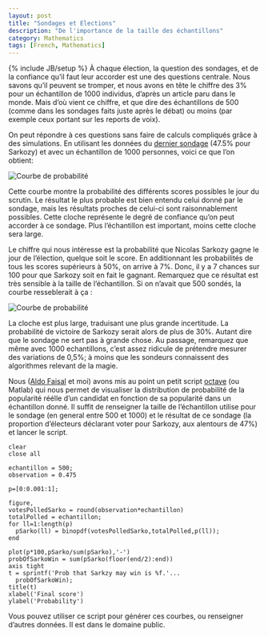 ```yaml
---
layout: post
title: "Sondages et Elections"
description: "De l'importance de la taille des échantillons"
category: Mathematics
tags: [French, Mathematics]
---
```

{% include JB/setup %}
À chaque élection, la question des sondages, et de la confiance
qu’il faut leur accorder est une des questions centrale. Nous savons
qu’il peuvent se tromper, et nous avons en tête le chiffre des 3% pour
un échantillon de 1000 individus, d’après un article paru dans le
monde. Mais d’où vient ce chiffre, et que dire des échantillons de 500
(comme dans les sondages faits juste après le débat) ou moins (par
exemple ceux portant sur les reports de voix).

<p>On peut répondre à ces questions sans faire de calculs compliqués grâce à des simulations. En utilisant les données du <a href="http://elections.lefigaro.fr/presidentielle-2012/2012/05/04/01039-20120504ARTFIG00382-sondages-l-ecart-entre-sarkozy-et-hollande-se-reduit.php">dernier sondage</a> (47.5% pour Sarkozy) et avec un échantillon de 1000 personnes, voici ce que l’on obtient:</p>
<img src ="{{ BASE_PATH }}/assets/images/plot.jpg" alt="Courbe de probabilité" align="center" title="La distribution de probabilités de la vraie popularité de Sarkozy" class="img"/>
<p>Cette courbe montre la probabilité des différents scores possibles le jour du scrutin. Le résultat le plus probable est bien entendu celui donné par le sondage, mais les résultats proches de celui-ci sont raisonnablement possibles. Cette cloche représente le degré de confiance qu’on peut accorder à ce sondage. Plus l’échantillon est important, moins cette cloche sera large.</p>
<p>Le chiffre qui nous intéresse est la probabilité que Nicolas Sarkozy gagne le jour de l’élection, quelque soit le score. En additionnant les probabilités de tous les scores supérieurs à 50%, on arrive à 7%. Donc, il y a 7 chances sur 100 pour que Sarkozy soit en fait le gagnant. Remarquez que ce résultat est très sensible à la taille de l’échantillon. Si on n’avait que 500 sondés, la courbe resseblerait à ça :</p>
<img src ="{{ BASE_PATH }}/assets/images/plot2.jpg" alt="Courbe de probabilité" align="center" title="La distribution de probabilités de la vraie popularité de Sarkozy" class="img"/>
<p>La cloche est plus large, traduisant une plus grande incertitude. La probabilité de victoire de Sarkozy serait alors de plus de 30%. Autant dire que le sondage ne sert pas à grande chose. Au passage, remarquez que même avec 1000 echantillons, c’est assez ridicule de prétendre mesurer des variations de 0,5%; à moins que les sondeurs connaissent des algorithmes relevant de la magie.</p>
<p>Nous (<a href="http://www.faisallab.com">Aldo Faisal</a> et moi) avons mis au point un petit script <a href="http://www.gnu.org/software/octave/">octave</a> (ou Matlab) qui nous permet de visualiser la distribution de probabilité de la popularité réélle d’un candidat en fonction de sa popularité dans un échantillon donné. Il suffit de renseigner la taille de l’échantillon utilise pour le sondage (en general entre 500 et 1000) et le résultat de ce sondage (la proportion d’électeurs déclarant voter pour Sarkozy, aux alentours de 47%) et lancer le script.</p>

	clear
	close all

	echantillon = 500;
	observation = 0.475

	p=[0:0.001:1];

	figure,
	votesPolledSarko = round(observation*echantillon)
	totalPolled = echantillon;
	for ll=1:length(p)
	  pSarko(ll) = binopdf(votesPolledSarko,totalPolled,p(ll));
	end

	plot(p*100,pSarko/sum(pSarko),'-')
	probOfSarkoWin = sum(pSarko(floor(end/2):end))
	axis tight
	t = sprintf('Prob that Sarkzy may win is %f.'...
	  probOfSarkoWin);
	title(t)
	xlabel('Final score')
	ylabel('Probability')

<p>Vous pouvez utiliser ce script pour générer ces courbes, ou renseigner d’autres données. Il est dans le domaine public.</p>

